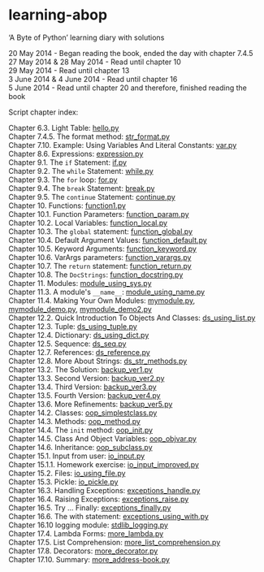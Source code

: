 learning-abop
=============

‘A Byte of Python’ learning diary with solutions

20 May 2014 - Began reading the book, ended the day with chapter 7.4.5  
27 May 2014 & 28 May 2014 - Read until chapter 10  
29 May 2014 - Read until chapter 13  
3 June 2014 & 4 June 2014 - Read until chapter 16  
5 June 2014 - Read until chapter 20 and therefore, finished reading the book

Script chapter index:

Chapter 6.3. Light Table: [hello.py](chapter-06/hello.py)  
Chapter 7.4.5. The format method: [str_format.py](chapter-07/str_format.py)  
Chapter 7.10. Example: Using Variables And Literal Constants: [var.py](chapter-07/var.py)  
Chapter 8.6. Expressions: [expression.py](chapter-08/expression.py)  
Chapter 9.1. The `if` Statement: [if.py](chapter-09/if.py)  
Chapter 9.2. The `while` Statement: [while.py](chapter-09/while.py)  
Chapter 9.3. The `for` loop: [for.py](chapter-09/for.py)  
Chapter 9.4. The `break` Statement: [break.py](chapter-09/break.py)  
Chapter 9.5. The `continue` Statement: [continue.py](chapter-09/continue.py)  
Chapter 10. Functions: [function1.py](chapter-10/function1.py)  
Chapter 10.1. Function Parameters: [function_param.py](chapter-10/function_param.py)  
Chapter 10.2. Local Variables: [function_local.py](chapter-10/function_local.py)  
Chapter 10.3. The `global` statement: [function_global.py](chapter-10/function_global.py)  
Chapter 10.4. Default Argument Values: [function_default.py](chapter-10/function_default.py)  
Chapter 10.5. Keyword Arguments: [function_keyword.py](chapter-10/function_keyword.py)  
Chapter 10.6. VarArgs parameters: [function_varargs.py](chapter-10/function_varargs.py)  
Chapter 10.7. The `return` statement: [function_return.py](chapter-10/function_return.py)  
Chapter 10.8. The `DocStrings`: [function_docstring.py](chapter-10/function_docstring.py)  
Chapter 11. Modules: [module_using_sys.py](chapter-11/module_using_sys.py)  
Chapter 11.3. A module's `__name__`: [module_using_name.py](chapter-11/module_using_name.py)  
Chapter 11.4. Making Your Own Modules: [mymodule.py](chapter-11/mymodule.py), [mymodule_demo.py](chapter-11/mymodule_demo.py), [mymodule_demo2.py](chapter-11/mymodule_demo2.py)  
Chapter 12.2. Quick Introduction To Objects And Classes: [ds_using_list.py](chapter-12/ds_using_list.py)  
Chapter 12.3. Tuple: [ds_using_tuple.py](chapter-12/ds_using_tuple.py)  
Chapter 12.4. Dictionary: [ds_using_dict.py](chapter-12/ds_using_dict.py)  
Chapter 12.5. Sequence: [ds_seq.py](chapter-12/ds_seq.py)  
Chapter 12.7. References: [ds_reference.py](chapter-12/ds_reference.py)  
Chapter 12.8. More About Strings: [ds_str_methods.py](chapter-12/ds_str_methods.py)  
Chapter 13.2. The Solution: [backup_ver1.py](chapter-13/backup_ver1.py)  
Chapter 13.3. Second Version: [backup_ver2.py](chapter-13/backup_ver2.py)  
Chapter 13.4. Third Version: [backup_ver3.py](chapter-13/backup_ver3.py)  
Chapter 13.5. Fourth Version: [backup_ver4.py](chapter-13/backup_ver4.py)  
Chapter 13.6. More Refinements: [backup_ver5.py](chapter-13/backup_ver5.py)  
Chapter 14.2. Classes: [oop_simplestclass.py](chapter-14/oop_simplestclass.py)  
Chapter 14.3. Methods: [oop_method.py](chapter-14/oop_method.py)  
Chapter 14.4. The `init` method: [oop_init.py](chapter-14/oop_init.py)  
Chapter 14.5. Class And Object Variables: [oop_objvar.py](chapter-14/oop_objvar.py)  
Chapter 14.6. Inheritance: [oop_subclass.py](chapter-14/oop_subclass.py)  
Chapter 15.1. Input from user: [io_input.py](chapter-15/io_input.py)  
Chapter 15.1.1. Homework exercise: [io_input_improved.py](chapter-15/io_input_improved.py)  
Chapter 15.2. Files: [io_using_file.py](chapter-15/io_using_file.py)  
Chapter 15.3. Pickle: [io_pickle.py](chapter-15/io_pickle.py)  
Chapter 16.3. Handling Exceptions: [exceptions_handle.py](chapter-16/exceptions_handle.py)  
Chapter 16.4. Raising Exceptions: [exceptions_raise.py](chapter-16/exceptions_raise.py)  
Chapter 16.5. Try ... Finally: [exceptions_finally.py](chapter-16/exceptions_finally.py)  
Chapter 16.6. The with statement: [exceptions_using_with.py](chapter-16/exceptions_using_with.py)  
Chapter 16.10 logging module: [stdlib_logging.py](chapter-16/stdlib_logging.py)  
Chapter 17.4. Lambda Forms: [more_lambda.py](chapter-17/more_lambda.py)  
Chapter 17.5. List Comprehension: [more_list_comprehension.py](chapter-17/more_list_comprehension.py)  
Chapter 17.8. Decorators: [more_decorator.py](chapter-17/more_decorator.py)  
Chapter 17.10. Summary: [more_address-book.py](chapter-17/more_address-book.py)
